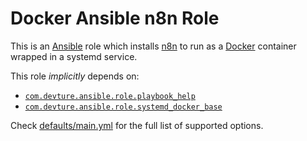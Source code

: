 # Docker Ansible n8n Role

This is an [Ansible](https://www.ansible.com) role which installs [n8n](https://n8n.io) to run as a [Docker](https://www.docker.com) container wrapped in a systemd service.

This role _implicitly_ depends on:

- [`com.devture.ansible.role.playbook_help`](https://github.com/devture/com.devture.ansible.role.playbook_help)
- [`com.devture.ansible.role.systemd_docker_base`](https://github.com/devture/com.devture.ansible.role.systemd_docker_base)

Check [defaults/main.yml](defaults/main.yml) for the full list of supported options.
